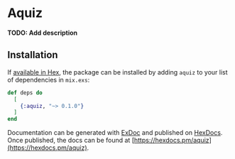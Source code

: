 # Aquiz

**TODO: Add description**

## Installation

If [available in Hex](https://hex.pm/docs/publish), the package can be installed
by adding `aquiz` to your list of dependencies in `mix.exs`:

```elixir
def deps do
  [
    {:aquiz, "~> 0.1.0"}
  ]
end
```

Documentation can be generated with [ExDoc](https://github.com/elixir-lang/ex_doc)
and published on [HexDocs](https://hexdocs.pm). Once published, the docs can
be found at [https://hexdocs.pm/aquiz](https://hexdocs.pm/aquiz).

